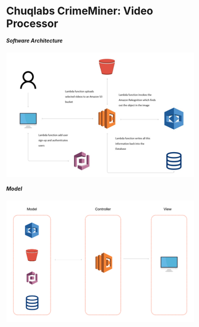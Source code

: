 # Chuqlabs CrimeMiner: Video Processor
##### Software Architecture

![Software Architecture](https://github.com/jacobbishop1000/crime-video-processor/blob/be1f87e7d65c6b3c0dc32b824e436db795ddec9f/Design/resources/Architecture-1.jpg)

##### Model

![Software Model](https://github.com/jacobbishop1000/crime-video-processor/blob/d7d3cbbbabb2fa6ad951c390d8d70bef5911b2d7/Design/resources/Architecture-2.png)
